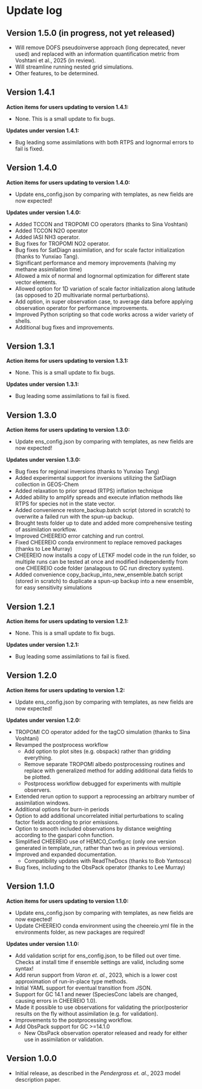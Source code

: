 # Update log

## Version 1.5.0 (in progress, not yet released)

* Will remove DOFS pseudoinverse approach (long deprecated, never used) and replaced with an information quantification metric from Voshtani et al., 2025 (in review).
* Will streamline running nested grid simulations.
* Other features, to be determined.

## Version 1.4.1

**Action items for users updating to version 1.4.1:**

* None. This is a small update to fix bugs.

**Updates under version 1.4.1:**

* Bug leading some assimilations with both RTPS and lognormal errors to fail is fixed.

## Version 1.4.0

**Action items for users updating to version 1.4.0:**

* Update ens_config.json by comparing with templates, as new fields are now expected!

**Updates under version 1.4.0:**

* Added TCCON and TROPOMI CO operators (thanks to Sina Voshtani)
* Added TCCON N2O operator
* Added IASI NH3 operator.
* Bug fixes for TROPOMI NO2 operator.
* Bug fixes for SatDiagn assimilation, and for scale factor initialization (thanks to Yunxiao Tang).
* Significant performance and memory improvements (halving my methane assimilation time)
* Allowed a mix of normal and lognormal optimization for different state vector elements.
* Allowed option for 1D variation of scale factor initialization along latitude (as opposed to 2D multivariate normal perturbations). 
* Add option, in super observation case, to average data before applying observation operator for performance improvements.
* Improved Python scripting so that code works across a wider variety of shells. 
* Additional bug fixes and improvements.

## Version 1.3.1

**Action items for users updating to version 1.3.1:**

* None. This is a small update to fix bugs.

**Updates under version 1.3.1:**

* Bug leading some assimilations to fail is fixed.

## Version 1.3.0

**Action items for users updating to version 1.3.0:**

* Update ens_config.json by comparing with templates, as new fields are now expected!

**Updates under version 1.3.0:**

* Bug fixes for regional inversions (thanks to Yunxiao Tang)
* Added experimental support for inversions utilizing the SatDiagn collection in GEOS-Chem
* Added relaxation to prior spread (RTPS) inflation technique
* Added ability to amplify spreads and execute inflation methods like RTPS for species not in the state vector.
* Added convenience restore_backup.batch script (stored in scratch) to overwrite a failed run with the spun-up backup.
* Brought tests folder up to date and added more comprehensive testing of assimilation workflow.
* Improved CHEEREIO error catching and run control.
* Fixed CHEEREIO conda environment to replace removed packages (thanks to Lee Murray)
* CHEEREIO now installs a copy of LETKF model code in the run folder, so multiple runs can be tested at once and modified independently from one CHEEREIO code folder (analagous to GC run directory system).
* Added convenience copy_backup_into_new_ensemble.batch script (stored in scratch) to duplicate a spun-up backup into a new ensemble, for easy sensitivity simulations

## Version 1.2.1

**Action items for users updating to version 1.2.1:**

* None. This is a small update to fix bugs.

**Updates under version 1.2.1:**

* Bug leading some assimilations to fail is fixed.


## Version 1.2.0

**Action items for users updating to version 1.2:**

* Update ens_config.json by comparing with templates, as new fields are now expected!

**Updates under version 1.2.0:**

* TROPOMI CO operator added for the tagCO simulation (thanks to Sina Voshtani)
* Revamped the postprocess workflow
  * Add option to plot sites (e.g. obspack) rather than gridding everything.
  * Remove separate TROPOMI albedo postprocessing routines and replace with generalized method for adding additional data fields to be plotted. 
  * Postprocess workflow debugged for experiments with multiple observers.
* Extended rerun option to support a reprocessing an arbitrary number of assimilation windows.
* Additional options for burn-in periods
* Option to add additional uncorrelated initial perturbations to scaling factor fields according to prior emissions.
* Option to smooth included observations by distance weighting according to the gaspari cohn function.
* Simplified CHEEREIO use of HEMCO_Config.rc (only one version generated in template_run, rather than two as in previous versions).
* Improved and expanded documentation.
  * Compatibility updates with ReadTheDocs (thanks to Bob Yantosca)
* Bug fixes, including to the ObsPack operator (thanks to Lee Murray)


## Version 1.1.0

**Action items for users updating to version 1.1.0:**

* Update ens_config.json by comparing with templates, as new fields are now expected!
* Update CHEEREIO conda environment using the cheereio.yml file in the environments folder, as new packages are required!

**Updates under version 1.1.0:**

* Add validation script for ens_config.json, to be filled out over time. Checks at install time if ensemble settings are valid, including some syntax!
* Add rerun support from *Varon et. al.*, 2023, which is a lower cost approximation of run-in-place type methods.
* Initial YAML support for eventual transition from JSON.
* Support for GC 14.1 and newer (SpeciesConc labels are changed, causing errors in CHEEREIO 1.0).
* Made it possible to use observations for validating the prior/posterior results on the fly without assimilation (e.g. for validation).
* Improvements to the postprocessing workflow. 
* Add ObsPack support for GC >=14.1.0
  * New ObsPack observation operator released and ready for either use in assimilation or validation.

## Version 1.0.0

* Initial release, as described in the *Pendergrass et. al.*, 2023 model description paper.
